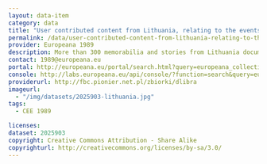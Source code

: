 ```yaml
---
layout: data-item
category: data
title: "User contributed content from Lithuania, relating to the events of 1989 in Central and Eastern Europe."
permalink: /data/user-contributed-content-from-lithuania-relating-to-the-events-of-1989-in-central-and-eastern-europe
provider: Europeana 1989
description: More than 300 memorabilia and stories from Lithuania documenting the political and social changes in Central and Eastern Europe in the year 1989. Provided by Europeana 1989, which is a pan-European project concerning the changes related to what is commonly known as the fall of the Iron Curtain.
contact: 1989@europeana.eu
portal: http://europeana.eu/portal/search.html?query=europeana_collectionName%3A2025903*&rows=24
console: http://labs.europeana.eu/api/console/?function=search&query=europeana_collectionName%3A2025903*&rows=24
providerurl: http://fbc.pionier.net.pl/zbiorki/dlibra
imageurl:
  - "/img/datasets/2025903-lithuania.jpg"
tags:
  - CEE 1989

licenses:
dataset: 2025903
copyright: Creative Commons Attribution - Share Alike
copyrighturl: http://creativecommons.org/licenses/by-sa/3.0/
---
```


